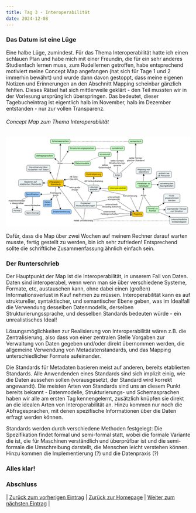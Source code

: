 ```yaml
---
title: Tag 3 - Interoperabilität
date: 2024-12-08
---
```


### Das Datum ist eine Lüge

Eine halbe Lüge, zumindest. Für das Thema Interoperabilität hatte ich einen schlauen Plan und habe mich mit einer Freundin, die für ein sehr anderes Studienfach lernen muss, zum Rudellernen getroffen, habe entsprechend motiviert meine Concept Map angefangen (hat sich für Tage 1 und 2 immerhin bewährt) und wurde dann davon gestoppt, dass meine eigenen Notizen und Erinnerungen an den Abschnitt Mapping scheinbar gänzlich fehlten. Dieses Rätsel hat sich mittlerweile geklärt - den Teil mussten wir in der Vorlesung ursprünglich überspringen. Das bedeutet, dieser Tagebucheintrag ist eigentlich halb im November, halb im Dezember entstanden - nur zur vollen Transparenz.

###### Concept Map zum Thema Interoperabilität

![Concept Map](https://raw.githubusercontent.com/piaspios/datenformate/refs/heads/master/assets/images/cmapinteroperabilitaet.png)

Dafür, dass die Map über zwei Wochen auf meinem Rechner darauf warten musste, fertig gestellt zu werden, bin ich sehr zufrieden! Entsprechend sollte die schriftliche Zusammenfassung ähnlich einfach sein.

### Der Runterschrieb

Der Hauptpunkt der Map ist die Interoperabilität, in unserem Fall von Daten. Daten sind interoperabel, wenn wenn man sie über verschiedene Systeme, Formate, etc, austauschen kann, ohne dabei einen (großen) Informationsverlust in Kauf nehmen zu müssen. Interoperabilität kann es auf struktureller, syntaktischer, und semantischer Ebene geben, was im Idealfall die Verwendung desselben Datenmodells, derselben Strukturierungssprache, und desselben Standards bedeuten würde - ein unrealistisches Ideal!

Lösungsmöglichkeiten zur Realisierung von Interoperabilität wären z.B. die Zentralisierung, also dass von einer zentralen Stelle Vorgaben zur Verwaltung von Daten gegeben und/oder direkt übernommen werden, die allgemeine Verwendung von Metadatenstandards, und das Mapping unterschiedlicher Formate aufeinander.

Die Standards für Metadaten basieren meist auf anderen, bereits etablierten Standards. Alle Anwendenden eines Standards sind sich implizit einig, wie die Daten aussehen sollen (vorausgesetzt, der Standard wird korrekt angewandt). Die meisten Arten von Standards sind uns an diesem Punkt bereits bekannt - Datenmodelle, Strukturierungs- und Schemasprachen haben wir alle am ersten Tag kennengelernt, zusätzlich knüpfen sie direkt an die idealen Arten von Interoperabilität an. Hinzu kommen nur noch die Abfragesprachen, mit denen spezifische Informationen über die Daten erfragt werden können.

Standards werden durch verschiedene Methoden festgelegt: Die Spezifikation findet formal und semi-formal statt, wobei die formale Variante die ist, die für Maschinen verständlich und überprüfbar ist und die semi-formale die Umschreibung darstellt, die Menschen leicht verstehen können. Hinzu kommen die Implementierung (?) und die Datenpraxis (?)

### Alles klar!

### Abschluss

| [Zurück zum vorherigen Eintrag](https://piaspios.github.io/datenformate/2024/11/14/tag2.html) | [Zurück zur Homepage](https://piaspios.github.io/datenformate/) | [Weiter zum nächsten Eintrag](URL) |
